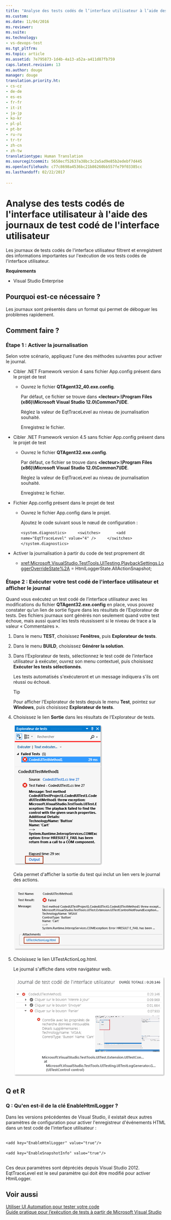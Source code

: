 ```yaml
---
title: "Analyse des tests codés de l’interface utilisateur à l’aide des journaux de test codé de l’interface utilisateur | Microsoft Docs"
ms.custom: 
ms.date: 11/04/2016
ms.reviewer: 
ms.suite: 
ms.technology:
- vs-devops-test
ms.tgt_pltfrm: 
ms.topic: article
ms.assetid: 7e795873-1d4b-4a13-a52a-a411d87fb759
caps.latest.revision: 13
ms.author: douge
manager: douge
translation.priority.ht:
- cs-cz
- de-de
- es-es
- fr-fr
- it-it
- ja-jp
- ko-kr
- pl-pl
- pt-br
- ru-ru
- tr-tr
- zh-cn
- zh-tw
translationtype: Human Translation
ms.sourcegitcommit: 5658ecf52637a38bc3c2a5ad9e85b2edebf7d445
ms.openlocfilehash: c77c8698a4536bc21b86260bb557fe79f03385cc
ms.lasthandoff: 02/22/2017

---
```

# <a name="analyzing-coded-ui-tests-using-coded-ui-test-logs"></a>Analyse des tests codés de l'interface utilisateur à l'aide des journaux de test codé de l'interface utilisateur
Les journaux de tests codés de l'interface utilisateur filtrent et enregistrent des informations importantes sur l'exécution de vos tests codés de l'interface utilisateur.  
  
 **Requirements**  
  
-   Visual Studio Enterprise  
  
## <a name="why-should-i-do-this"></a>Pourquoi est-ce nécessaire ?  
 Les journaux sont présentés dans un format qui permet de déboguer les problèmes rapidement.  
  
## <a name="how-do-i-do-this"></a>Comment faire ?  
  
### <a name="step-1-enable-logging"></a>Étape 1 : Activer la journalisation  
 Selon votre scénario, appliquez l'une des méthodes suivantes pour activer le journal.  
  
-   Cibler .NET Framework version 4 sans fichier App.config présent dans le projet de test  
  
    -   Ouvrez le fichier **QTAgent32_40.exe.config**.  
  
         Par défaut, ce fichier se trouve dans **\<lecteur>:\Program Files (x86)\Microsoft Visual Studio 12.0\Common7\IDE**.  
  
         Réglez la valeur de EqtTraceLevel au niveau de journalisation souhaité.  
  
         Enregistrez le fichier.  
  
-   Cibler .NET Framework version 4.5 sans fichier App.config présent dans le projet de test  
  
    -   Ouvrez le fichier **QTAgent32.exe.config**.  
  
         Par défaut, ce fichier se trouve dans **\<lecteur>:\Program Files (x86)\Microsoft Visual Studio 12.0\Common7\IDE**.  
  
         Réglez la valeur de EqtTraceLevel au niveau de journalisation souhaité.  
  
         Enregistrez le fichier.  
  
-   Fichier App.config présent dans le projet de test  
  
    -   Ouvrez le fichier App.config dans le projet.  
  
         Ajoutez le code suivant sous le nœud de configuration :  
  
         `<system.diagnostics>     <switches>       <add name="EqtTraceLevel" value="4" />     </switches>  </system.diagnostics>`  
  
-   Activer la journalisation à partir du code de test proprement dit  
  
    -   <xref:Microsoft.VisualStudio.TestTools.UITesting.PlaybackSettings.LoggerOverrideState%2A> = HtmlLoggerState.AllActionSnapshot;  
  
### <a name="step-2-run-your-coded-ui-test-and-view-the-log"></a>Étape 2 : Exécuter votre test codé de l'interface utilisateur et afficher le journal  
 Quand vous exécutez un test codé de l’interface utilisateur avec les modifications du fichier **QTAgent32.exe.config** en place, vous pouvez constater qu’un lien de sortie figure dans les résultats de l’Explorateur de tests. Des fichiers journaux sont générés non seulement quand votre test échoue, mais aussi quand les tests réussissent si le niveau de trace a la valeur « Commentaires ».  
  
1.  Dans le menu **TEST**, choisissez **Fenêtres**, puis **Explorateur de tests**.  
  
2.  Dans le menu **BUILD**, choisissez **Générer la solution**.  
  
3.  Dans l’Explorateur de tests, sélectionnez le test codé de l’interface utilisateur à exécuter, ouvrez son menu contextuel, puis choisissez **Exécuter les tests sélectionnés**.  
  
     Les tests automatisés s'exécuteront et un message indiquera s'ils ont réussi ou échoué.  
  
    > [!TIP]
    >  Pour afficher l’Explorateur de tests depuis le menu **Test**, pointez sur **Windows**, puis choisissez **Explorateur de tests**.  
  
4.  Choisissez le lien **Sortie** dans les résultats de l’Explorateur de tests.  
  
     ![Lien de sortie dans l’Explorateur de tests](../test/media/cuit_htmlactionlog1.png "CUIT_HTMLActionLog1")  
  
     Cela permet d'afficher la sortie du test qui inclut un lien vers le journal des actions.  
  
     ![Résultats et liens de sortie du test codé de l’interface utilisateur](../test/media/cuit_htmlactionlog2.png "CUIT_HTMLActionLog2")  
  
5.  Choisissez le lien UITestActionLog.html.  
  
     Le journal s'affiche dans votre navigateur web.  
  
     ![Fichier journal du test codé de l’interface utilisateur](../test/media/cuit_htmlactionlog3.png "CUIT_HTMLActionLog3")  
  
## <a name="q--a"></a>Q et R  
  
### <a name="q-what-happened-to-the-enablehtmllogger-key"></a>Q : Qu'en est-il de la clé EnableHtmlLogger ?  
 Dans les versions précédentes de Visual Studio, il existait deux autres paramètres de configuration pour activer l'enregistreur d'événements HTML dans un test codé de l'interface utilisateur :  
  
```  
  
<add key="EnableHtmlLogger" value="true"/>  
  
<add key="EnableSnapshotInfo" value="true"/>  
  
```  
  
 Ces deux paramètres sont dépréciés depuis Visual Studio 2012. EqtTraceLevel est le seul paramètre qui doit être modifié pour activer HtmlLogger.  
  
## <a name="see-also"></a>Voir aussi  
 [Utiliser UI Automation pour tester votre code](../test/use-ui-automation-to-test-your-code.md)   
 [Guide pratique pour l’exécution de tests à partir de Microsoft Visual Studio](http://msdn.microsoft.com/Library/1a1207a9-2a33-4a1e-a1e3-ddf0181b1046)

